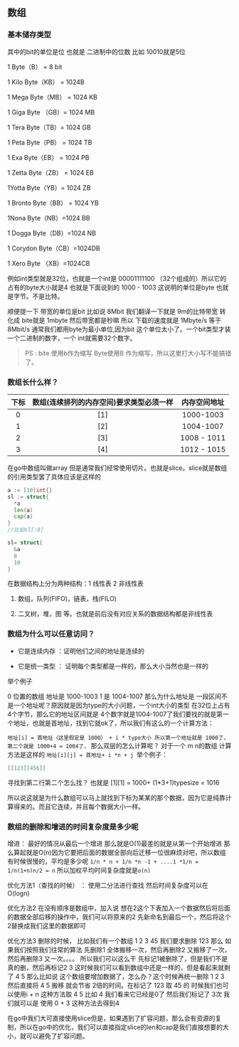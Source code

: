 ## 数组

### 基本储存类型

其中的bit的单位是位 也就是 二进制中的位数 比如 10010就是5位

1 Byte（B） = 8 bit

1 Kilo Byte（KB） = 1024B

1 Mega Byte（MB） = 1024 KB

1 Giga Byte （GB）= 1024 MB

1 Tera Byte（TB）= 1024 GB

1 Peta Byte（PB） = 1024 TB

1 Exa Byte（EB） = 1024 PB

1 Zetta Byte（ZB） = 1024 EB

1Yotta Byte（YB）= 1024 ZB

1 Bronto Byte（BB） = 1024 YB

1Nona Byte（NB）=1024 BB

1 Dogga Byte（DB）=1024 NB

1 Corydon Byte（CB）=1024DB

1 Xero Byte （XB）=1024CB

例如int类型就是32位，也就是一个int是 00001111100 （32个组成的）所以它的占有的byte大小就是4 也就是下面说到的 1000 - 1003 这说明的单位是byte 也就是字节。不是比特。

顺便提一下 带宽的单位是bit 比如说 8Mbit 我们翻译一下就是 9m的比特带宽 转化成 bite就是 1mbyte 然后带宽都是秒嘛 所以 下载的速度就是 1Mbyte/s 等于8Mbit/s  通常我们都用byte为最小单位,因为bit 这个单位太小了。一个bit类型才装一个二进制的数字，一个 int就需要32个数字。

> PS : bite 使用b作为缩写 Byte使用B 作为缩写，所以这里打大小写不能搞错了。 
### 数组长什么样？

|下标|数组(连续排列的内存空间)要求类型必须一样|内存空间地址|
|:------:|:------:|:------:|
|0|[1]| 1000-1003|
|1|[2]| 1004-1007|
|2|[3]| 1008 - 1011|
|3|[4]| 1012 - 1015|
在go中数组叫做array 但是通常我们经常使用切片。也就是slice。slice就是数组的引用类型罢了具体应该是这样的

```go
a := [10]int{}
sl := struct{
  *a
  len(a)
  cap(a)
}
//比如sl[:8]

sl= struct{
  &a
  8
  10
}
```

在数据结构上分为两种结构：1 线性表 2 非线性表

1. 数组，队列(FIFO)，链表，栈(FILO)

2. 二叉树，堆，图 等。也就是前后没有对应关系的数据结构都是非线性表

### 数组为什么可以任意访问？

- 它是连续内存 ：证明他们之间的地址是连续的

- 它是统一类型 ： 证明每个类型都是一样的，那么大小当然也是一样的

举个例子

0 位置的数组 地址是 1000-1003 1 是 1004-1007 那么为什么地址是 一段区间不是一个地址呢？原因就是因为type的大小问题，一个int大小的类型
在32位上占有4个字节，那么它的地址区间就是 4个数字就是1004-1007了我们要找的就是第一个地址，也就是首地址，找到它就ok了，所以我们有这么的一个计算方法：

 `地址[i] = 首地址（这里假定是 1000） + i * type大小 所以第一个地址就是 1000了，第二个就是 1000+4 = 1004了，` 那么双层的怎么计算呢？
 对于一个 m n的数组 计算方法是这样的 `地址[i][j] = 首地址+ i *n + j `举个例子：

 ```go
[[123][456]]
 ```
 寻找到第二行第二个怎么找？ 也就是 [1][1] = 1000+ (1*3+1)typesize = 1016

 所以说这就是为什么数组可以马上就找到下标为某某的那个数据，因为它是纯靠计算得来的。而且它连续，并且每个数据大小一样。

 ### 数组的删除和增进的时间复杂度是多少呢

增进： 最好的情况从最后一个增进 那么就是O(1)最差的就是从第一个开始增进 那么算起就是O(n)因为它要把后面的数据全部向后迁移一位很麻烦对吧，所以数组有时候很慢的，平均是多少呢 `1/n * n + 1/n *n -1 + ....1 *1/n = 1/n(1+n)n/2 = n` 所以加权平均时间复杂度就是`o(n)`

优化方法1（查找的时候） ： 使用二分法进行查找 然后时间复杂度可以在 O(logn)

优化方法2 在没有顺序是数组中，加入说 想在2这个下表加入一个数据然后将后面的数据全部后移的操作中，我们可以将原来的2 先新命名到最后一个，然后将这个2替换成我们这里的数据即可

优化方法3 删除的时候， 比如我们有一个数组 1 2 3 45 我们要求删除 123 那么 如果我们按照我们往常的算法 先删除1 全体搬移一次，然后再删除2 又搬移了一次，然后再删除3 又一次。。。。 所以我们可以这么干 先标记1被删除了，但是我们不是真的删，然后再标记2 3 这时候我们可以看到数组中还是一样的，但是看起来就剩了 4 5 那么比如说 这个数组要增加数据了，怎么办？这个时候再统一删除 1 2 3 然后直接将 4 5 搬移 就会节省 2倍的时间。在标记了 123 取 45 的 时候我们也可以使用i + n 这种方法取 4 5  比如 4 我们看来它已经是0了 然后我们标记了 3次 我们就可以是 使用 0 + 3 这种方法去得到4

在go中我们大可直接使用slice但是，如果遇到了扩容问题，那么会有资源的复制，所以在go中的优化，我们可以直接指定slice的len和cap是我们直接想要的大小，就可以避免了扩容问题。
